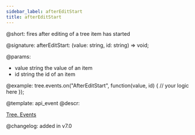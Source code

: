 ```yaml
---
sidebar_label: afterEditStart
title: afterEditStart
---          
```


@short: fires after editing of a tree item has started

@signature: afterEditStart: (value: string, id: string) => void;

@params: 
- value     string  the value of an item
- id        string  the id of an item

@example:
tree.events.on("AfterEditStart", function(value, id) {
    // your logic here
});


@template: api_event
@descr:

[Tree. Events](https://snippet.dhtmlx.com/vux1ye9g)

@changelog: added in v7.0


